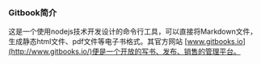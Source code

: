 ### Gitbook简介

这是一个使用nodejs技术开发设计的命令行工具，可以直接将Markdown文件，生成静态html文件、pdf文件等电子书格式。其官方网站 [www.gitbooks.io](http://www.gitbooks.io/)便是一个开放的写书、发布、销售的管理平台。